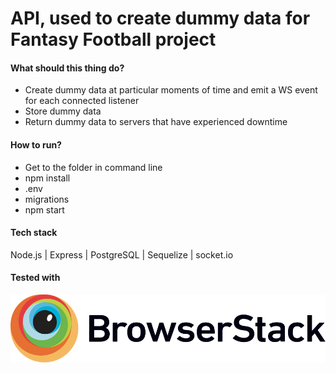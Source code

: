# API, used to create dummy data for Fantasy Football project

#### What should this thing do?
- Create dummy data at particular moments of time and emit a WS event for each connected listener
- Store dummy data
- Return dummy data to servers that have experienced downtime

#### How to run?
- Get to the folder in command line
- npm install
- .env
- migrations
- npm start

#### Tech stack
Node.js | Express | PostgreSQL | Sequelize | socket.io

#### Tested with
![BrowserStack](./assets/Browserstack-logo.svg)